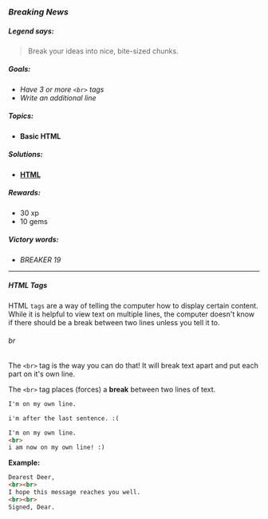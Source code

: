 ### _Breaking News_

##### _Legend says:_
> Break your ideas into nice, bite-sized chunks.

##### _Goals:_
+ _Have 3 or more `<br>` tags_
+ _Write an additional line_

##### _Topics:_
+ **Basic HTML**

##### _Solutions:_
+ **[HTML](Breaking_News.html)**

##### _Rewards:_
+ 30  xp
+ 10 gems

##### _Victory words:_
+ _BREAKER 19_

___

##### _HTML Tags_

HTML `tags` are a way of telling the computer how to display certain content. While it is helpful to view text on multiple lines, the computer doesn't know if there should be a break between two lines unless you tell it to.

###### _br_

The `<br>` tag is the way you can do that! It will break text apart and put each part on it's own line.

The `<br>` tag places (forces) a **break** between two lines of text.

```html
I'm on my own line.

i'm after the last sentence. :(
```

```html
I'm on my own line.
<br>
i am now on my own line! :)
```

**Example:**
```html
Dearest Deer,
<br><br>
I hope this message reaches you well.
<br><br>
Signed, Dear.
```
